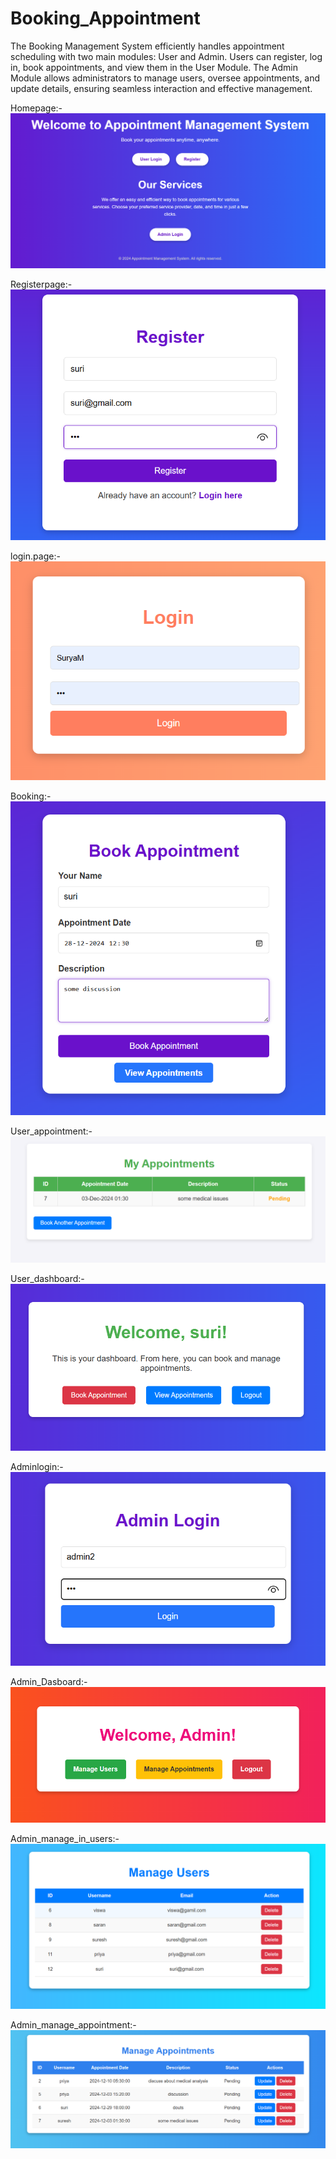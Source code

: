 # Booking_Appointment
The Booking Management System efficiently handles appointment scheduling with two main modules: User and Admin. Users can register, log in, book appointments, and view them in the User Module. The Admin Module allows administrators to manage users, oversee appointments, and update details, ensuring seamless interaction and effective management.

Homepage:-
![R1](homepage.png)

Registerpage:-
![R1](register.png)


login.page:-
![R1](userlogin.png)

Booking:-
![R1](book_appoimtment.png)

User_appointment:-
![R1](user_appointment.png)

User_dashboard:-
![R1](user_dashboard.png)

Adminlogin:-
![R1](adminlogin.png)

Admin_Dasboard:-
![R1](admin_dashboard.png)

Admin_manage_in_users:-
![R1](admin_manage.png)

Admin_manage_appointment:-
![R1](admin_manageappoint.png)









